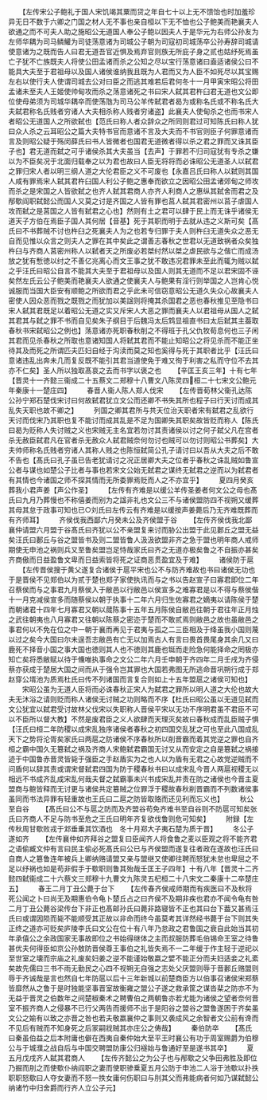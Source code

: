 <!-- { "loadSidebar": true } -->
　　【左传宋公子鲍礼于国人宋饥竭其粟而贷之年自七十以上无不馈饴也时加羞珍异无日不数于六卿之门国之材人无不事也亲自桓以下无不恤也公子鲍美而艳襄夫人欲通之而不可夫人助之施昭公无道国人奉公子鲍以因夫人于是华元为右师公孙友为左师华耦为司马鳞鱹为司徒荡意诸为司城公子朝为司寇初司城荡卒公孙寿辞司城请使意诸为之既而告人曰君无道吾官近惧及焉弃官则族无所庇子身之贰也姑纾死焉虽亡子犹不亡族既夫人将使公田孟诸而杀之公知之尽以宝行荡意诸曰盍适诸侯公曰不能具大夫至于君祖母以及国人诸侯谁纳我且既为人君而又为人臣不如死尽以其宝赐左右以使行夫人使谓司城去公对曰臣之而逃其难若后君何冬十一月甲寅宋昭公将田孟诸未至夫人王姬使帅甸攻而杀之荡意诸死之书曰宋人弑其君杵臼君无道也文公即位使母弟须为司城华耦卒而使荡虺为司马公羊传弑君者曷为或称名氏或不称名氏大夫弑君称名氏贱者穷诸人大夫相杀称人贱者穷诸盗】此襄夫人使甸杀之也而书宋人者昭公无道国人之所欲弑也【范氏曰称人者众辞众之所同则君过可知陈氏曰称人犹曰众人杀之云耳昭公之篇大夫特书官而意诸不言及大夫而不书官则臣子何罪意诸而言及则昭公疑于殇闵薛氏曰书人皆微者也国君无道微者得以杀之君之罪而又诛其臣子也】君无道而弑之可乎诸侯杀其大夫虽当【去声】于罪若不归司寇犹有专杀之嫌以为不臣矣况于北面归载奉之以为君也故曰人臣无将将而必诛昭公无道圣人以弑君之罪归宋人者以明三纲人道之大伦君臣之义不可废也【永嘉吕氏曰称人以弑则其国人咸有罪焉宋人弑其君杵臼国人利公子鲍之惠奉而欲立之因昭公田孟诸郊甸之师攻而杀之是宋国之人皆欲弑之也齐人弑其君商人亦齐人利商人之惠纵其弑舍而君之及邴歜阎职弑懿公而国人又莫之讨是齐国之人皆有罪也莒人弑其君密州以莒子虐国人攻而弑之是莒国之人皆有弑君之心也】然则有土之君可以肆于民上而无诛乎诸侯无道天子方伯在焉臣子国人其何居【音基】死于其职而明于去就从违之义斯可矣【髙氏曰不书葬贼不讨也杵臼之死襄夫人为之也若专归罪于夫人则杵臼无道失众之恶无自而见惟以众言之则夫人之罪在其中矣此之谓善志春秋之世君以无道致祸者众矣独杵臼与齐商人莒密州称人以弑者天之所废必若桀纣然以桀之虐民欲与之偕亡而成汤放之犹有慙徳以纣之不善亿兆离心而文王事之犹不敢违况君罪未至此而辄为贼以弑之乎汪氏曰昭公自言不能其大夫至于君祖母以及国人则其无道而不足以君宋固不诬矣然左氏云公子鲍美而艳襄夫人欲通之使襄夫人与鲍果有淫行则举国之人岂肯心悦诚服而当国大臣安有顺鲍之所欲而君之乎此未可信窃意昭公无道久失众心故襄夫人密使人因众恶而戮之既戮之而犹加以美諡则将掩其杀国君之恶也春秋推见至隐书曰宋人弑其君既足以着昭公无道之实又斥宋人大恶之罪而襄夫人以君祖母从国人之弑其君其与弑之罪不书而自见矣朱子纲目于后魏冯太后鸩显祖直书曰太后弑其主葢取春秋书宋弑昭公之例也】荡意诸亦死职春秋削之不得班于孔父仇牧荀息何也三子闲其君而见杀春秋之所取也意诸知国人将弑其君而不能止知昭公之将见杀而不能正坐待其及而死之所谓匹夫匹妇自经于沟渎而莫之知也奚得与死于其职者比乎【汪氏曰意诸违乱出奔未几而复反既不能引其君当道使免于难又徇于利害之私而守位不去其亦不仁矣】圣人所以独取髙哀之去而书字以褒之也
　　【辛匡王亥三年】十有七年【晋灵十一齐懿三衞成二十五蔡文二郑穆十八曹文八陈灵四桓二十七宋文公鲍元年秦康十一楚庄四】
　　春晋人衞人陈人郑人伐宋
　　【左传晋荀林父衞孔达陈公孙宁郑石楚伐宋讨曰何故弑君犹立文公而还卿不书失其所也程子曰行天讨而成其乱失天职也故不卿之】
　　列国之卿其君所与共天位治天职者宋有弑君之乱欲行天讨而伐宋乃其职也复不能讨而成其乱是不足为国卿失其职矣故皆贬而称人【陈氏曰曷为贬称人失讨贼之义也宋贼无主名宜若勿讨其责诸侯以讨之何子弑父凡在宫者杀无赦臣弑君凡在官者杀无赦众人弑君贼奈何勿讨也贼可以勿讨则昭公书葬矣】大夫帅师称名氏贱者穷诸人其称人贱之也陈恒弑简公孔子请讨曰以吾从大夫之后不敢不告也【髙氏曰孔子虽已告老犹请讨之况正居卿大夫之位者乎春秋之诛乱贼如鲁宣公者与谋也如楚公子比者与事也若宋文公始无弑君之谋终无弑君之逆而以为弑君者有其情也今诸国之师不探其情而无所委罪焉贬而人之不亦宜乎】
　　夏四月癸亥葬我小君声姜【声公作圣】
　　【左传有齐难是以缓公羊传圣姜者何文公之母也髙氏曰九月乃葬慢也不称僖姜而别为之諡非礼也文公三不与诸侯盟防四不视朔又缓葬其母其怠于政事可知也已○刘氏曰左传云有齐难是以缓按声姜薨后乃无齐难既葬而有齐师耳】
　　齐侯伐我西鄙六月癸未公及齐侯盟于谷
　　【左传齐侯伐我北鄙襄仲请盟六月盟于谷髙氏曰齐犹以公不亲盟复来讨而胁公出盟于此见郪丘之盟无益矣汪氏曰郪丘与谷之盟皆书及则二盟皆鲁人汲汲欲盟非齐之急于盟也明年商人戒师期使无申池之祸则兵又至鲁矣盟岂足恃哉家氏曰齐之无道亦极矣鲁之不自振亦甚矣齐商傲而日益盈鲁文卑而日益索皆将死之证商恶贯盈宜及于难】
　　诸侯防于扈
　　【左传晋侯搜于黄父遂复合诸侯于扈平宋也公不与防齐难故也书曰诸侯无功也于是晋侯不见郑伯以为贰于楚也郑子家使执讯而与之书以告赵宣子曰寡君即位二年召蔡侯而与之事君九月蔡侯入于敝邑以行敝邑以侯宣多之难寡君是以不得与蔡侯偕十一月克减侯宣多而随蔡侯以朝于执事十二年六月归生佐寡君之嫡夷以请陈侯于楚而朝诸君十四年七月寡君又朝以蒇陈事十五年五月陈侯自敝邑往朝于君往年正月烛之武往朝夷也八月寡君又往朝以陈蔡之密迩于楚而不敢贰焉则敝邑之故也虽敝邑之事君何以不免在位之中一朝于襄而再见于君夷与孤之二三臣相及于绛虽我小国则蔑以过之矣今大国曰尔未逞吾志敝邑有亡无以加焉古人有言曰畏首畏尾身其余几又曰鹿死不择音小国之事大国也徳则其人也不徳则其鹿也铤而走险急何能择命之罔极亦知亡矣将悉敝赋以待于儵唯执事命之文公二年六月壬申朝于齐四年二月壬戌为齐侵蔡亦获成于楚居大国之间而从于强令岂其罪也大国若弗图无所逃命晋巩朔行成于郑赵穿公壻池为质焉杜氏曰传不列诸国而言复合则如上十五年盟扈之诸侯可知也】
　　宋昭公虽为无道人臣将而必诛春秋正宋人为弑君之罪所以明人道之大伦也故大夫无沐浴之请则贬而称人诸侯无讨贼之功则略而不序【杜氏曰昭公虽以无道见弑而文公犹宜以弑君受讨故林父伐宋以失职称人晋侯平宋以无功不序明君虽不君臣不可以不臣所以督大教】不然是废君臣之义人欲肆而天理灭矣故曰春秋成而乱臣贼子惧【汪氏曰桓二年防稷以成宋乱独序诸侯者春秋之初四国交乱犹之可也至此八国成乱天下之势将沦胥矣家氏曰两扈之防诸侯不序春秋所以削晋霸而着其党逆之罪也自齐桓之霸中国久无簒弑之祸及齐商人宋鲍弑君霸国无讨又从而安定之自是簒弑之祸接迹于中国鲁赤晋灵皆毙于强臣之手赵盾实为之也人以为盾有无君之心故党逆贼而不问盾何以辞其责或谓宋督弑君四国为防于稷春秋书曰以成宋乱今晋人两扈视稷无以相远不书成齐乱成宋乱何哉夫督之弑霸事未兴书成宋乱并责在防之诸侯也今晋主夏盟商与鲍皆释而无讨更与诸侯共定簒贼之位罪浮于稷故春秋削晋霸而不列数诸侯事虽同而书法异罪有轻重故也王氏曰二扈之防皆取赂而还见利而忘义也】
　　秋公至自谷
　　【髙氏曰公不与扈之防而及齐盟谷苟免齐难书至自谷则不防扈可知矣张氏曰齐商人不足与防书至危之王氏曰明年齐复欲伐鲁则危可知矣】
　　附録【左传秋周甘歜败戎于邥垂乗其饮酒也　冬十月郑大子夷石楚为质于晋】
　　冬公子遂如齐
　　【左传襄仲如齐拜谷之盟复曰臣闻齐人将食鲁之麦以臣观之将不能齐君之语偷臧文仲有言曰民主偷必死髙氏曰公已与齐侯盟而遂复往者政在遂故也汪氏曰自商人之簒鲁连年被兵上卿纳赂请盟又亲与盟继又使卿往聘而怒犹未怠也卑屈之不足以纾祸也如是苟非假手于歜职则鲁其殆哉壬匡王子四年】十有八年【晋灵十二齐懿四弑衞成二十六蔡文三郑穆十九曹文九陈灵五杞桓二十八宋文二秦康十二卒楚庄五】
　　春王二月丁丑公薨于台下
　　【左传春齐侯戒师期而有疾医曰不及秋将死公闻之卜曰尚无及期惠伯令龟卜楚丘占之曰齐侯不及期非疾也君亦不闻令龟有咎二月丁丑公薨谷梁传台下非正也髙邮孙氏曰薨非路寝皆不正也其曰台下葢又甚焉汪氏曰或谓因陨而毙不能顺受其正故以非命而终今虽莫考其详然经书薨于台下则其失正终之道亦可贬矣庐陵李氏曰文公在位十有八年乃怠政之君鲁国之衰自此始当其初年承僖公之余政国家无事故即位之书始得继体之主而叔服防葬毛伯锡命王室之待鲁甚优夫何得臣如京公孙敖防晋侯尊王事伯之礼皆失焉不一二年缓于作主轻于逆祀以至世室之壊而宗庙之礼废矣妇姜之逆不能谨始敬嬴之嬖不能正分而夫妇适妾之礼紊矣故先儒曰三书不雨无勤民之心四不视朔无自强之志处父厌盟则辱于晋郪丘赂盟则辱于齐诚哉是言也然自七年防扈以后十三年新城以前楚商臣方以伯事召诸侯宋郑蔡皆靡然从之鲁于是时独能坚事晋室故衡雍之盟公子遂之救承筐之谋沓棐之防亦不为无益于晋灵之伯数年之间楚椒秦术之聘曹伯之两朝鲁亦若尤能为诸侯之望者奈何晋室不振齐商人之侵暴不已行父两告而援师不出于是阳谷之盟谷之盟鲁遂困于齐矣虽文公之媮有以致之亦晋之咎也若夫敬嬴襄仲之事则又袭成风之余智者文公前有谗而不见后有贼而不知身死之后冡嗣戕贼其亦庄公之俦哉】
　　秦伯防卒
　　【髙氏曰秦虽伯益之后本附庸也僻在西夷自秦仲始大至平王时襄公有功于周室赐爵为伯穆公与于城濮之战自后与中国交聘盟防康公归襚始与鲁通好至是遂书其卒】
　　夏五月戊戌齐人弑其君商人
　　【左传齐懿公之为公子也与邴歜之父争田弗胜及即位乃掘而刖之而使歜仆纳阎职之妻而使职骖乗夏五月公防于申池二人浴于池歜以扑抶职职怒歜曰人夺女妻而不怒一抶女庸何伤职曰与刖其父而弗能病者何如乃谋弑懿公纳诸竹中归舍爵而行齐人立公子元】
